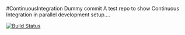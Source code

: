 #ContinuousIntegration
Dummy commit
A test repo to show Continuous Integration in parallel development setup....

[![Build Status](https://drone.io/github.com/OpsTree/ContinuousIntegration/status.png)](https://drone.io/github.com/OpsTree/ContinuousIntegration/latest)
